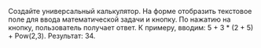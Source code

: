 Создайте универсальный калькулятор. На форме отобразить текстовое поле для ввода математической задачи и кнопку. По нажатию на кнопку, пользователь получает ответ. К примеру, вводим: 5 + 3 * (2 + 5) + Pow(2,3). Результат: 34.
